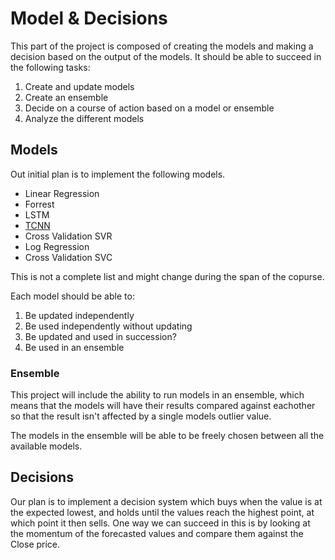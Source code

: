 # Model & Decisions

This part of the project is composed of creating the models and making a decision based on the output of the models.
It should be able to succeed in the following tasks:

1. Create and update models
2. Create an ensemble
3. Decide on a course of action based on a model or ensemble
4. Analyze the different models

## Models

Out initial plan is to implement the following models.

- Linear Regression
- Forrest
- LSTM
- [TCNN](https://github.com/philipperemy/keras-tcn)
- Cross Validation SVR
- Log Regression
- Cross Validation SVC

This is not a complete list and might change during the span of the copurse.

Each model should be able to:

1. Be updated independently
2. Be used independently without updating
3. Be updated and used in succession?
4. Be used in an ensemble

### Ensemble

This project will include the ability to run models in an ensemble, which means that the models will have their results compared against eachother so that the result isn't affected by a single models outlier value.

The models in the ensemble will be able to be freely chosen between all the available models.

## Decisions

Our plan is to implement a decision system which buys when the value is at the expected lowest, and holds until the values reach the highest point, at which point it then sells. One way we can succeed in this is by looking at the momentum of the forecasted values and compare them against the Close price.

